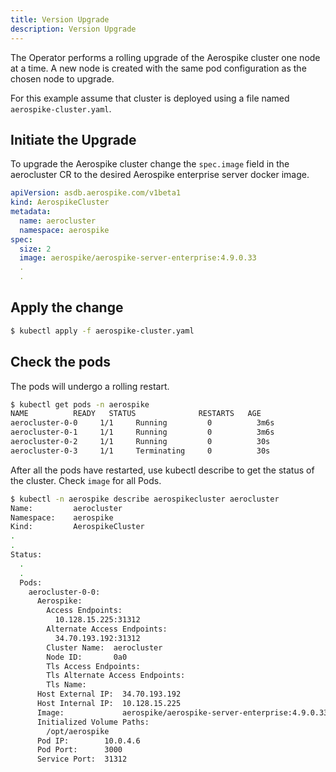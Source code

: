 ```yaml
---
title: Version Upgrade
description: Version Upgrade
---
```


The Operator performs a rolling upgrade of the Aerospike cluster one node at a time.  A new node is created with the same pod configuration as the chosen node to upgrade. 

For this example assume that cluster is deployed using a file named `aerospike-cluster.yaml`.

## Initiate the Upgrade

To upgrade the Aerospike cluster change the `spec.image` field in the aerocluster CR to the desired Aerospike enterprise server docker image.

```yaml
apiVersion: asdb.aerospike.com/v1beta1
kind: AerospikeCluster
metadata:
  name: aerocluster
  namespace: aerospike
spec:
  size: 2
  image: aerospike/aerospike-server-enterprise:4.9.0.33
  .
  .
```

## Apply the change
```sh
$ kubectl apply -f aerospike-cluster.yaml
```

## Check the pods

The pods will undergo a rolling restart.

```sh
$ kubectl get pods -n aerospike
NAME          READY   STATUS              RESTARTS   AGE
aerocluster-0-0     1/1     Running         0          3m6s
aerocluster-0-1     1/1     Running         0          3m6s
aerocluster-0-2     1/1     Running         0          30s
aerocluster-0-3     1/1     Terminating     0          30s
```
After all the pods have restarted, use kubectl describe to get the status of the cluster. Check `image` for all Pods.

```sh
$ kubectl -n aerospike describe aerospikecluster aerocluster
Name:         aerocluster
Namespace:    aerospike
Kind:         AerospikeCluster
.
.
Status:
  .
  .
  Pods:
    aerocluster-0-0:
      Aerospike:
        Access Endpoints:
          10.128.15.225:31312
        Alternate Access Endpoints:
          34.70.193.192:31312
        Cluster Name:  aerocluster
        Node ID:       0a0
        Tls Access Endpoints:
        Tls Alternate Access Endpoints:
        Tls Name:
      Host External IP:  34.70.193.192
      Host Internal IP:  10.128.15.225
      Image:             aerospike/aerospike-server-enterprise:4.9.0.33
      Initialized Volume Paths:
        /opt/aerospike
      Pod IP:        10.0.4.6
      Pod Port:      3000
      Service Port:  31312
```
